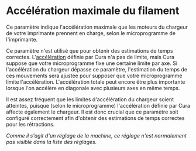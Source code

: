 Accélération maximale du filament
====
Ce paramètre indique l'accélération maximale que les moteurs du chargeur de votre imprimante prennent en charge, selon le microprogramme de l'imprimante.

Ce paramètre n'est utilisé que pour obtenir des estimations de temps correctes. L'[accélération](./speed/acceleration_print.md) définie par Cura n'a pas de limite, mais Cura suppose que votre microprogramme fixe une certaine limite par axe. Si l'accélération du chargeur dépasse ce paramètre, l'estimation du temps de ces mouvements sera ajustée pour supposer que votre microprogramme limite l'accélération. L'accélération totale peut encore être plus importante lorsque l'on accélère en diagonale avec plusieurs axes en même temps.

Il est assez fréquent que les limites d'accélération du chargeur soient atteintes, puisque (selon le microprogramme) l'accélération définie par Cura affecte également le chargeur. Il est donc crucial que ce paramètre soit configuré correctement afin d'obtenir des estimations de temps correctes pour les rétractions.

*Comme il s'agit d'un réglage de la machine, ce réglage n'est normalement pas visible dans la liste des réglages.*
